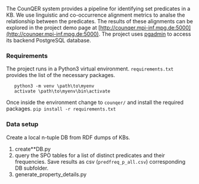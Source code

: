 The CounQER system provides a pipeline for identifying set predicates in a KB. We use linguistic and co-occurrence alignment metrics to analse the relationship between the predicates. The results of these alignments can be explored in the project demo page at [http://counqer.mpi-inf.mpg.de:5000](http://counqer.mpi-inf.mpg.de:5000). The project uses [pgadmin](https://www.pgadmin.org/download/) to access its backend PostgreSQL database. 

### Requirements
The project runs in a Python3 virtual environment. `requirements.txt` provides the list of the necessary packages.
```mkdir \path\to\myenv
   python3 -m venv \path\to\myenv
   activate \path\to\myenv\bin\activate
```
Once inside the environment change to `counqer/` and install the required packages.
```pip install -r requirements.txt```

### Data setup
Create a local n-tuple DB from RDF dumps of KBs.

1. create*<KB-name>*DB.py
2. query the SPO tables for a list of distinct predicates and their frequencies. Save results as csv (`predfreq_p_all.csv`) corresponding DB subfolder.
3. generate_property_details.py
